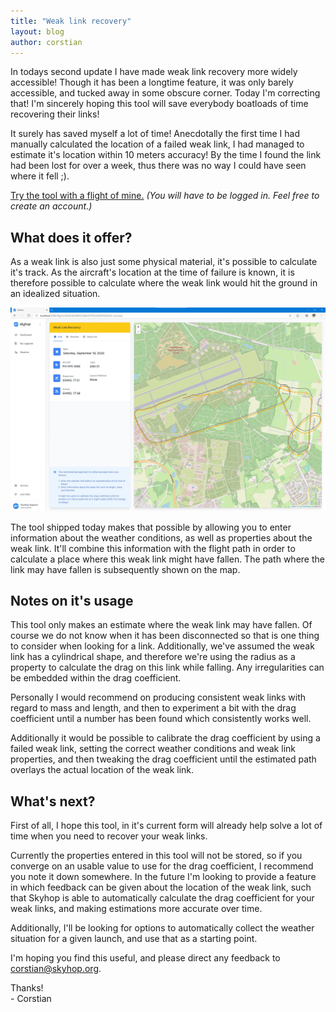 ```yaml
---
title: "Weak link recovery" 
layout: blog
author: corstian
---
```


In todays second update I have made weak link recovery more widely accessible! Though it has been a longtime feature, it was only barely accessible, and tucked away in some obscure corner. Today I'm correcting that! I'm sincerely hoping this tool will save everybody boatloads of time recovering their links!

It surely has saved myself a lot of time! Anecdotally the first time I had manually calculated the location of a failed weak link, I had managed to estimate it's location within 10 meters accuracy! By the time I found the link had been lost for over a week, thus there was no way I could have seen where it fell ;).

[Try the tool with a flight of mine.](https://app.skyhop.org/flight/sS%2Fzd3h640CJQJXcfV7FOw%3D%3D/link-recovery) *(You will have to be logged in. Feel free to create an account.)*


## What does it offer?

As a weak link is also just some physical material, it's possible to calculate it's track. As the aircraft's location at the time of failure is known, it is therefore possible to calculate where the weak link would hit the ground in an idealized situation.

![](../assets/images/Screenshot_2020-11-02_162415.jpg)

The tool shipped today makes that possible by allowing you to enter information about the weather conditions, as well as properties about the weak link. It'll combine this information with the flight path in order to calculate a place where this weak link might have fallen. The path where the link may have fallen is subsequently shown on the map.

## Notes on it's usage

This tool only makes an estimate where the weak link may have fallen. Of course we do not know when it has been disconnected so that is one thing to consider when looking for a link. Additionally, we've assumed the weak link has a cylindrical shape, and therefore we're using the radius as a property to calculate the drag on this link while falling. Any irregularities can be embedded within the drag coefficient.

Personally I would recommend on producing consistent weak links with regard to mass and length, and then to experiment a bit with the drag coefficient until a number has been found which consistently works well.

Additionally it would be possible to calibrate the drag coefficient by using a failed weak link, setting the correct weather conditions and weak link properties, and then tweaking the drag coefficient until the estimated path overlays the actual location of the weak link.

## What's next?

First of all, I hope this tool, in it's current form will already help solve a lot of time when you need to recover your weak links.

Currently the properties entered in this tool will not be stored, so if you converge on an usable value to use for the drag coefficient, I recommend you note it down somewhere. In the future I'm looking to provide a feature in which feedback can be given about the location of the weak link, such that Skyhop is able to automatically calculate the drag coefficient for your weak links, and making estimations more accurate over time.

Additionally, I'll be looking for options to automatically collect the weather situation for a given launch, and use that as a starting point.


I'm hoping you find this useful, and please direct any feedback to [corstian@skyhop.org](mailto:corstian@skyhop.org).


Thanks!  
\- Corstian